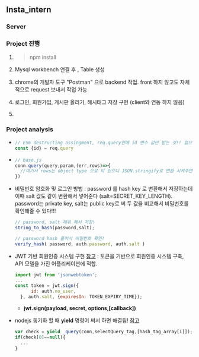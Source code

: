 ## Insta_intern

### Server

### Project 진행

1. > npm install

2. Mysql workbench 연결 후 , Table 생성

3. chrome의 개발자 도구 "Postman" 으로 backend 작업. front 하지 않고도 자체적으로 request 보내서 작업 가능

4. 로그인, 회원가입, 게시판 올리기, 해시태그 저장 구현 (client와 연동 하지 않음)

5. ​



















### Project analysis

- ```js
  // ES6 destructing assingment, req.query안에 id 변수 값만 받는 것!! 없으면 undefiend 겠지?!
  const {id} = req.query
  ```

- ```js
  // base.js
  conn.query(query,param,(err,rows)=>{
    //여기서 rows는 object type 으로 되 있으니 JSON.stringify로 변환 시켜주면 JSON 객체로 데이터를 받아온다! length 로 갯수 확인해서 하면 되겠지요?!
  })
  ```

- 비밀번호 암호화 및 로그인 방법 : password 를 hash key 로 변환해서 저장하는데 이때 salt 값도 같이 변환해서 넣어준다 (salt=SECRET_KEY_LENGTH). password는 private key, salt는 public key로 써 두 값을 비교해서 비밀번호를 확인해줄 수 있다!!!

  ```js
  // password, salt 해쉬 해서 저장!
  string_to_hash(password,salt);

  // password hash 풀어서 비밀번호 확인!
  verify_hash( password, auth.password, auth.salt )
  ```

- JWT 기반 회원인증 시스템 구현 [참고](https://velopert.com/2448) : 토큰을 기반으로 회원인증 시스템 구축, API 모델을 가진 어플리케이션에 적합.

  ```js
  import jwt from 'jsonwebtoken';
  ...
  const token = jwt.sign({
        id: auth.no_user,
    }, auth.salt, {expiresIn: TOKEN_EXPIRY_TIME});

  ```

  - **jwt.sign(payload, secret, options,[callback])** 

- nodejs 동기화 할 때 **yield** 명령어 써서 하면 해결됨! [참고](https://developer.mozilla.org/ko/docs/Web/JavaScript/Reference/Operators/yield)

  ```js
  var check = yield _query(conn,selectQuery_tag,[hash_tag_array[i]]);
  if(check[0]==null){
    ...
  }
  ```

